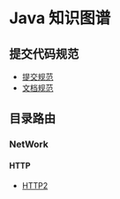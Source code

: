 # Java 知识图谱

## 提交代码规范
- [提交规范](提交规范.md)
- [文档规范](ADD.md)




## 目录路由

### NetWork
#### HTTP
- [HTTP2](network/tcp-ip/http/http2.md)
